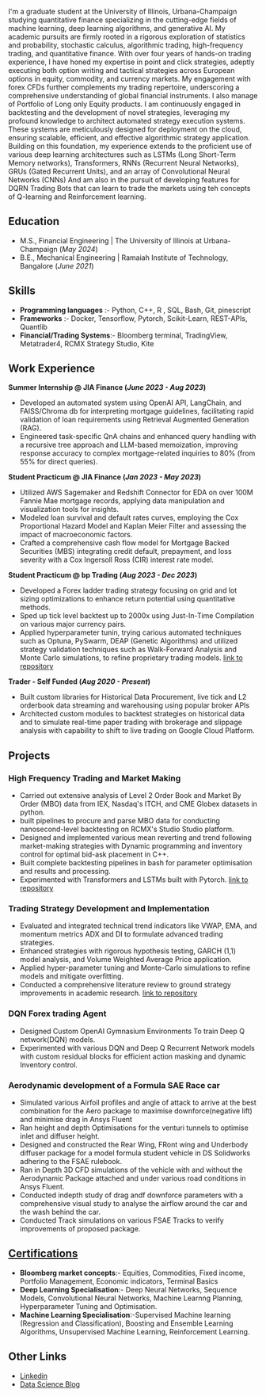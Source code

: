 I'm a graduate student at the University of Illinois, Urbana-Champaign studying quantitative finance specializing in the cutting-edge fields of machine learning, deep learning algorithms, and generative AI. My academic pursuits are firmly rooted in a rigorous exploration of statistics and probability, stochastic calculus, algorithmic trading, high-frequency trading, and quantitative finance. With over four years of hands-on trading experience, I have honed my expertise in point and click strategies, adeptly executing both option writing and tactical strategies across European options in equity, commodity, and currency markets. My engagement with forex CFDs further complements my trading repertoire, underscoring a comprehensive understanding of global financial instruments. I also manage of Portfolio of Long only Equity products. I am continuously engaged in backtesting and the development of novel strategies, leveraging my profound knowledge to architect automated strategy execution systems. These systems are meticulously designed for deployment on the cloud, ensuring scalable, efficient, and effective algorithmic strategy application. Building on this foundation, my experience extends to the proficient use of various deep learning architectures such as LSTMs (Long Short-Term Memory networks), Transformers, RNNs (Recurrent Neural Networks), GRUs (Gated Recurrent Units), and an array of Convolutional Neural Networks (CNNs) And am also in the pursuit of developing features for DQRN Trading Bots that can learn to trade the markets using teh concepts of Q-learning and Reinforcement learning.

## Education						       		
- M.S., Financial Engineering	| The University of Illinois at Urbana-Champaign (_May 2024_)	 			        		
- B.E., Mechanical Engineering | Ramaiah Institute of Technology, Bangalore (_June 2021_)

## Skills
- **Programming languages** :- Python, C++, R , SQL, Bash, Git, pinescript
- **Frameworks** :- Docker, Tensorflow, Pytorch, Scikit-Learn, REST-APIs, Quantlib
- **Financial/Trading Systems**:- Bloomberg terminal, TradingView, Metatrader4, RCMX Strategy Studio, Kite

## Work Experience

**Summer Internship @ JIA Finance (_June 2023 - Aug 2023_)**
- Developed an automated system using OpenAI API, LangChain, and FAISS/Chroma db for interpreting mortgage guidelines, facilitating rapid validation of loan requirements using Retrieval Augmented Generation (RAG).
- Engineered task-specific QnA chains and enhanced query handling with a recursive tree approach and LLM-based memoization, improving response accuracy to complex mortgage-related inquiries to 80% (from 55% for direct queries).
  
**Student Practicum @ JIA Finance (_Jan 2023 - May 2023_)**
- Utilized AWS Sagemaker and Redshift Connector for EDA on over 100M Fannie Mae mortgage records, applying data manipulation and visualization tools for insights.
- Modeled loan survival and default rates curves, employing the Cox Proportional Hazard Model and Kaplan Meier Filter and assessing the impact of macroeconomic factors.
- Crafted a comprehensive cash flow model for Mortgage Backed Securities (MBS) integrating credit default, prepayment, and loss severity with a Cox Ingersoll Ross (CIR) interest rate model.

**Student Practicum @ bp Trading (_Aug 2023 - Dec 2023_)**
- Developed a Forex ladder trading strategy focusing on grid and lot sizing optimizations to enhance return potential using quantitative methods.
- Sped up tick level backtest up to 2000x using Just-In-Time Compilation on various major currency pairs.
- Applied hyperparameter tunin, trying carious automated techniques such as Optuna, PySwarm, DEAP (Genetic Algorithms) and utilized strategy validation techniques such as Walk-Forward Analysis and Monte Carlo simulations, to refine proprietary trading models.
[link to repository](https://gitlab-beta.engr.illinois.edu/fin556_algo_market_micro_fall_2023/fin556_algo_fall_2023_group_01/group_01_project)

**Trader - Self Funded (_Aug 2020 - Present_)**
- Built custom libraries for Historical Data Procurement, live tick and L2 orderbook data streaming and warehousing using popular broker APIs
- Architected custom modules to backtest strategies on historical data and to simulate real-time paper trading with brokerage and slippage analysis with capability to shift to live trading on Google Cloud Platform.

## Projects
### High Frequency Trading and Market Making
- Carried out extensive analysis of Level 2 Order Book and Market By Order (MBO) data from IEX, Nasdaq's ITCH, and CME Globex datasets in python.
- built pipelines to procure and parse MBO data for conducting nanosecond-level backtesting on RCMX's Studio Studio platform.
- Designed and implemented various mean reverting and trend following market-making strategies with Dynamic programming and inventory control for optimal bid-ask placement in C++.
- Built complete backtesting pipelines in bash for parameter optimisation and results and processing.
- Experimented with Transformers and LSTMs built with Pytorch.
[link to repository](https://gitlab-beta.engr.illinois.edu/fin556_algo_market_micro_fall_2023/fin556_algo_fall_2023_group_01/group_01_project)

### Trading Strategy Development and Implementation
- Evaluated and integrated technical trend indicators like VWAP, EMA, and momentum metrics ADX and DI to formulate advanced trading strategies.
- Enhanced strategies with rigorous hypothesis testing, GARCH (1,1) model analysis, and Volume Weighted Average Price application.
- Applied hyper-parameter tuning and Monte-Carlo simulations to refine models and mitigate overfitting.
- Conducted a comprehensive literature review to ground strategy improvements in academic research.
[link to repository](https://gitlab-beta.engr.illinois.edu/fin556_algo_market_micro_fall_2023/fin556_algo_fall_2023_group_01/group_01_project)

### DQN Forex trading Agent
- Designed Custom OpenAI Gymnasium Environments To train Deep Q network(DQN) models.
- Experimented with various DQN and Deep Q Recurrent Network models with custom residual blocks for efficient action masking and dynamic Inventory control.

### Aerodynamic development of a Formula SAE Race car
- Simulated various Airfoil profiles and angle of attack to arrive at the best combination for the Aero package to maximise downforce(negative lift) and minimise drag in Ansys Fluent
- Ran height and depth Optimisations for the venturi tunnels to optimise inlet and diffuser height.
- Designed and constructed the Rear Wing, FRont wing and Underbody diffuser package for a model formula student vehicle in DS Solidworks adhering to the FSAE rulebook.
- Ran in Depth 3D CFD simulations of the vehicle with and without the Aerodynamic Package attached and under various road conditions in Ansys Fluent.
- Conducted indepth study of drag andf downforce parameters with a comprehensive visual study to analyse the airflow around the car and the wash behind the car.
- Conducted Track simulations on various FSAE Tracks to verify improvements of proposed package.

## [Certifications](https://www.linkedin.com/in/samanvay-malapally-sudhakara-148836212/details/certifications/)
- **Bloomberg market concepts**:- Equities, Commodities, Fixed income, Portfolio Management, Economic indicators, Terminal Basics
- **Deep Learning Specialisation**:- Deep Neural Networks, Sequence Models, Convolutional Neural Networks, Machine Learnng Planning, Hyperparameter Tuning and Optimisation.
- **Machine Learning Specialisation**:-Supervised Machine learning (Regression and Classification), Boosting and Ensemble Learning Algorithms, Unsupervised Machine Learning, Reinforcement Learning.

## Other Links
- [Linkedin](https://www.linkedin.com/in/samanvay-malapally-sudhakara-148836212/)
- [Data Science Blog](https://medium.com/@samanvayms99)

